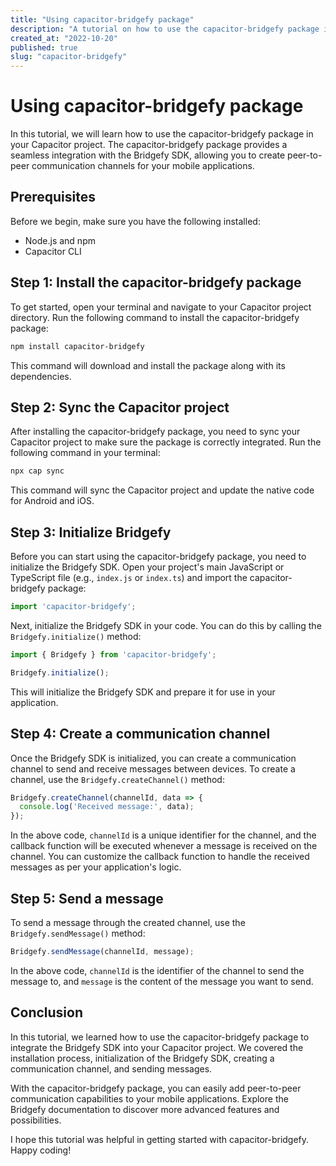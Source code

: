 ```yaml
---
title: "Using capacitor-bridgefy package"
description: "A tutorial on how to use the capacitor-bridgefy package in your Capacitor project."
created_at: "2022-10-20"
published: true
slug: "capacitor-bridgefy"
---
```


# Using capacitor-bridgefy package

In this tutorial, we will learn how to use the capacitor-bridgefy package in your Capacitor project. The capacitor-bridgefy package provides a seamless integration with the Bridgefy SDK, allowing you to create peer-to-peer communication channels for your mobile applications.

## Prerequisites

Before we begin, make sure you have the following installed:

- Node.js and npm
- Capacitor CLI

## Step 1: Install the capacitor-bridgefy package

To get started, open your terminal and navigate to your Capacitor project directory. Run the following command to install the capacitor-bridgefy package:

```bash
npm install capacitor-bridgefy
```

This command will download and install the package along with its dependencies.

## Step 2: Sync the Capacitor project

After installing the capacitor-bridgefy package, you need to sync your Capacitor project to make sure the package is correctly integrated. Run the following command in your terminal:

```bash
npx cap sync
```

This command will sync the Capacitor project and update the native code for Android and iOS.

## Step 3: Initialize Bridgefy

Before you can start using the capacitor-bridgefy package, you need to initialize the Bridgefy SDK. Open your project's main JavaScript or TypeScript file (e.g., `index.js` or `index.ts`) and import the capacitor-bridgefy package:

```javascript
import 'capacitor-bridgefy';
```

Next, initialize the Bridgefy SDK in your code. You can do this by calling the `Bridgefy.initialize()` method:

```javascript
import { Bridgefy } from 'capacitor-bridgefy';

Bridgefy.initialize();
```

This will initialize the Bridgefy SDK and prepare it for use in your application.

## Step 4: Create a communication channel

Once the Bridgefy SDK is initialized, you can create a communication channel to send and receive messages between devices. To create a channel, use the `Bridgefy.createChannel()` method:

```javascript
Bridgefy.createChannel(channelId, data => {
  console.log('Received message:', data);
});
```

In the above code, `channelId` is a unique identifier for the channel, and the callback function will be executed whenever a message is received on the channel. You can customize the callback function to handle the received messages as per your application's logic.

## Step 5: Send a message

To send a message through the created channel, use the `Bridgefy.sendMessage()` method:

```javascript
Bridgefy.sendMessage(channelId, message);
```

In the above code, `channelId` is the identifier of the channel to send the message to, and `message` is the content of the message you want to send.

## Conclusion

In this tutorial, we learned how to use the capacitor-bridgefy package to integrate the Bridgefy SDK into your Capacitor project. We covered the installation process, initialization of the Bridgefy SDK, creating a communication channel, and sending messages.

With the capacitor-bridgefy package, you can easily add peer-to-peer communication capabilities to your mobile applications. Explore the Bridgefy documentation to discover more advanced features and possibilities.

I hope this tutorial was helpful in getting started with capacitor-bridgefy. Happy coding!
